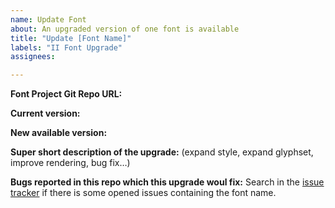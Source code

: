 ```yaml
---
name: Update Font
about: An upgraded version of one font is available
title: "Update [Font Name]"
labels: "II Font Upgrade"
assignees: 

---
```


**Font Project Git Repo URL:**

**Current version:**

**New available version:**

**Super short description of the upgrade:**
(expand style, expand glyphset, improve rendering, bug fix…)

**Bugs reported in this repo which this upgrade woul fix:**
Search in the [issue tracker](https://github.com/google/fonts/issues) if there is some opened issues containing the font name.
